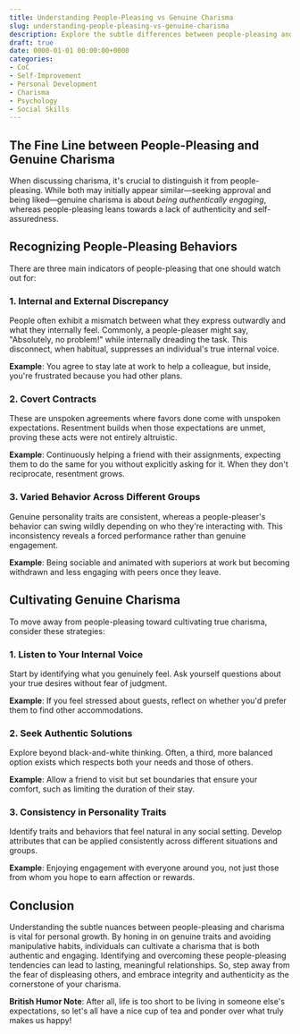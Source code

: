 ```yaml
---
title: Understanding People-Pleasing vs Genuine Charisma
slug: understanding-people-pleasing-vs-genuine-charisma
description: Explore the subtle differences between people-pleasing and genuine charisma. Learn how to identify people-pleasing behaviors, and discover steps to cultivate true charisma.
draft: true
date: 0000-01-01 00:00:00+0000
categories:
- CoC
- Self-Improvement
- Personal Development
- Charisma
- Psychology
- Social Skills
---
```


## The Fine Line between People-Pleasing and Genuine Charisma

When discussing charisma, it's crucial to distinguish it from people-pleasing. While both may initially appear similar—seeking approval and being liked—genuine charisma is about *being authentically engaging*, whereas people-pleasing leans towards a lack of authenticity and self-assuredness.

## Recognizing People-Pleasing Behaviors

There are three main indicators of people-pleasing that one should watch out for:

### 1. Internal and External Discrepancy

People often exhibit a mismatch between what they express outwardly and what they internally feel. Commonly, a people-pleaser might say, "Absolutely, no problem!" while internally dreading the task. This disconnect, when habitual, suppresses an individual's true internal voice.

**Example**: You agree to stay late at work to help a colleague, but inside, you're frustrated because you had other plans.

### 2. Covert Contracts

These are unspoken agreements where favors done come with unspoken expectations. Resentment builds when those expectations are unmet, proving these acts were not entirely altruistic.

**Example**: Continuously helping a friend with their assignments, expecting them to do the same for you without explicitly asking for it. When they don't reciprocate, resentment grows.

### 3. Varied Behavior Across Different Groups

Genuine personality traits are consistent, whereas a people-pleaser's behavior can swing wildly depending on who they're interacting with. This inconsistency reveals a forced performance rather than genuine engagement.

**Example**: Being sociable and animated with superiors at work but becoming withdrawn and less engaging with peers once they leave.

## Cultivating Genuine Charisma

To move away from people-pleasing toward cultivating true charisma, consider these strategies:

### 1. Listen to Your Internal Voice

Start by identifying what you genuinely feel. Ask yourself questions about your true desires without fear of judgment.

**Example**: If you feel stressed about guests, reflect on whether you'd prefer them to find other accommodations.

### 2. Seek Authentic Solutions

Explore beyond black-and-white thinking. Often, a third, more balanced option exists which respects both your needs and those of others.

**Example**: Allow a friend to visit but set boundaries that ensure your comfort, such as limiting the duration of their stay.

### 3. Consistency in Personality Traits

Identify traits and behaviors that feel natural in any social setting. Develop attributes that can be applied consistently across different situations and groups.

**Example**: Enjoying engagement with everyone around you, not just those from whom you hope to earn affection or rewards.

## Conclusion

Understanding the subtle nuances between people-pleasing and charisma is vital for personal growth. By honing in on genuine traits and avoiding manipulative habits, individuals can cultivate a charisma that is both authentic and engaging. Identifying and overcoming these people-pleasing tendencies can lead to lasting, meaningful relationships. So, step away from the fear of displeasing others, and embrace integrity and authenticity as the cornerstone of your charisma.

**British Humor Note**: After all, life is too short to be living in someone else's expectations, so let's all have a nice cup of tea and ponder over what truly makes us happy!
